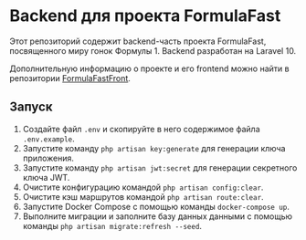 # Backend для проекта FormulaFast

Этот репозиторий содержит backend-часть проекта FormulaFast, посвященного миру гонок Формулы 1. Backend разработан на
Laravel 10.

Дополнительную информацию о проекте и его frontend можно найти в
репозитории [FormulaFastFront](https://github.com/Cxpycat/FormulaFastFront).

## Запуск

1. Создайте файл `.env` и скопируйте в него содержимое файла `.env.example`.
2. Запустите команду `php artisan key:generate` для генерации ключа приложения.
3. Запустите команду `php artisan jwt:secret` для генерации секретного ключа JWT.
4. Очистите конфигурацию командой `php artisan config:clear`.
5. Очистите кэш маршрутов командой `php artisan route:clear`.
6. Запустите Docker Compose с помощью команды `docker-compose up`.
7. Выполните миграции и заполните базу данных данными с помощью команды `php artisan migrate:refresh --seed`.
